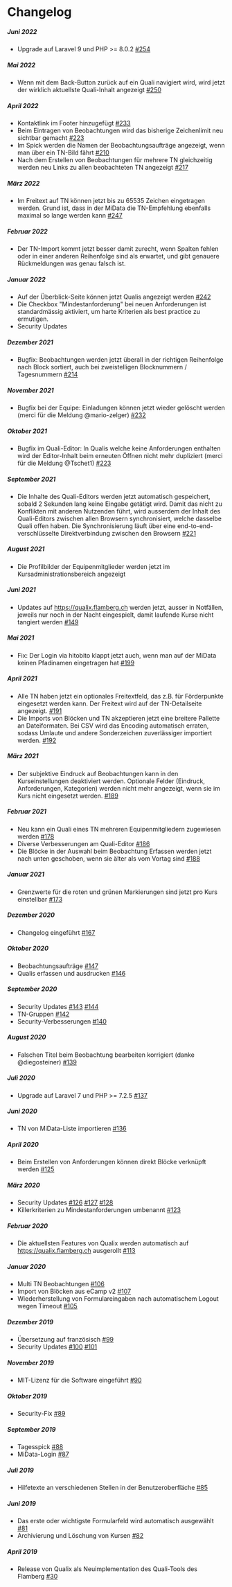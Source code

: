 # Changelog

##### Juni 2022
- Upgrade auf Laravel 9 und PHP >= 8.0.2 [#254](https://github.com/gloggi/qualix/pull/254)

##### Mai 2022
- Wenn mit dem Back-Button zurück auf ein Quali navigiert wird, wird jetzt der wirklich aktuellste Quali-Inhalt angezeigt [#250](https://github.com/gloggi/qualix/issues/250)

##### April 2022
- Kontaktlink im Footer hinzugefügt [#233](https://github.com/gloggi/qualix/issues/233)
- Beim Eintragen von Beobachtungen wird das bisherige Zeichenlimit neu sichtbar gemacht [#223](https://github.com/gloggi/qualix/issues/223)
- Im Spick werden die Namen der Beobachtungsaufträge angezeigt, wenn man über ein TN-Bild fährt [#210](https://github.com/gloggi/qualix/issues/210)
- Nach dem Erstellen von Beobachtungen für mehrere TN gleichzeitig werden neu Links zu allen beobachteten TN angezeigt [#217](https://github.com/gloggi/qualix/issues/217)

##### März 2022
- Im Freitext auf TN können jetzt bis zu 65535 Zeichen eingetragen werden. Grund ist, dass in der MiData die TN-Empfehlung ebenfalls maximal so lange werden kann [#247](https://github.com/gloggi/qualix/issues/247)

##### Februar 2022
- Der TN-Import kommt jetzt besser damit zurecht, wenn Spalten fehlen oder in einer anderen Reihenfolge sind als erwartet, und gibt genauere Rückmeldungen was genau falsch ist.

##### Januar 2022
- Auf der Überblick-Seite können jetzt Qualis angezeigt werden [#242](https://github.com/gloggi/qualix/pull/242)
- Die Checkbox "Mindestanforderung" bei neuen Anforderungen ist standardmässig aktiviert, um harte Kriterien als best practice zu ermutigen.
- Security Updates

##### Dezember 2021
- Bugfix: Beobachtungen werden jetzt überall in der richtigen Reihenfolge nach Block sortiert, auch bei zweistelligen Blocknummern / Tagesnummern [#214](https://github.com/gloggi/qualix/issues/214)

##### November 2021
- Bugfix bei der Equipe: Einladungen können jetzt wieder gelöscht werden (merci für die Meldung @mario-zelger) [#232](https://github.com/gloggi/qualix/issues/232)

##### Oktober 2021
- Bugfix im Quali-Editor: In Qualis welche keine Anforderungen enthalten wird der Editor-Inhalt beim erneuten Öffnen nicht mehr dupliziert (merci für die Meldung @Tschet1) [#223](https://github.com/gloggi/qualix/issues/229)

##### September 2021
- Die Inhalte des Quali-Editors werden jetzt automatisch gespeichert, sobald 2 Sekunden lang keine Eingabe getätigt wird. Damit das nicht zu Konflikten mit anderen Nutzenden führt, wird ausserdem der Inhalt des Quali-Editors zwischen allen Browsern synchronisiert, welche dasselbe Quali offen haben. Die Synchronisierung läuft über eine end-to-end-verschlüsselte Direktverbindung zwischen den Browsern [#221](https://github.com/gloggi/qualix/issues/221)

##### August 2021
- Die Profilbilder der Equipenmitglieder werden jetzt im Kursadministrationsbereich angezeigt

##### Juni 2021
- Updates auf https://qualix.flamberg.ch werden jetzt, ausser in Notfällen, jeweils nur noch in der Nacht eingespielt, damit laufende Kurse nicht tangiert werden [#149](https://github.com/gloggi/qualix/issues/149)

##### Mai 2021
- Fix: Der Login via hitobito klappt jetzt auch, wenn man auf der MiData keinen Pfadinamen eingetragen hat [#199](https://github.com/gloggi/qualix/pull/199)

##### April 2021
- Alle TN haben jetzt ein optionales Freitextfeld, das z.B. für Förderpunkte eingesetzt werden kann. Der Freitext wird auf der TN-Detailseite angezeigt. [#191](https://github.com/gloggi/qualix/pull/191)
- Die Imports von Blöcken und TN akzeptieren jetzt eine breitere Pallette an Dateiformaten. Bei CSV wird das Encoding automatisch erraten, sodass Umlaute und andere Sonderzeichen zuverlässiger importiert werden. [#192](https://github.com/gloggi/qualix/pull/192)

##### März 2021
- Der subjektive Eindruck auf Beobachtungen kann in den Kurseinstellungen deaktiviert werden. Optionale Felder (Eindruck, Anforderungen, Kategorien) werden nicht mehr angezeigt, wenn sie im Kurs nicht eingesetzt werden. [#189](https://github.com/gloggi/qualix/pull/189)

##### Februar 2021
- Neu kann ein Quali eines TN mehreren Equipenmitgliedern zugewiesen werden [#178](https://github.com/gloggi/qualix/pull/178)
- Diverse Verbesserungen am Quali-Editor [#186](https://github.com/gloggi/qualix/pull/186)
- Die Blöcke in der Auswahl beim Beobachtung Erfassen werden jetzt nach unten geschoben, wenn sie älter als vom Vortag sind [#188](https://github.com/gloggi/qualix/pull/188)

##### Januar 2021
- Grenzwerte für die roten und grünen Markierungen sind jetzt pro Kurs einstellbar [#173](https://github.com/gloggi/qualix/pull/173)

##### Dezember 2020
- Changelog eingeführt [#167](https://github.com/gloggi/qualix/pull/167)

##### Oktober 2020
- Beobachtungsaufträge [#147](https://github.com/gloggi/qualix/pull/147)
- Qualis erfassen und ausdrucken [#146](https://github.com/gloggi/qualix/pull/146)

##### September 2020
- Security Updates [#143](https://github.com/gloggi/qualix/pull/143) [#144](https://github.com/gloggi/qualix/pull/144)
- TN-Gruppen [#142](https://github.com/gloggi/qualix/pull/142)
- Security-Verbesserungen [#140](https://github.com/gloggi/qualix/pull/140)

##### August 2020
- Falschen Titel beim Beobachtung bearbeiten korrigiert (danke @diegosteiner) [#139](https://github.com/gloggi/qualix/pull/139)

##### Juli 2020
- Upgrade auf Laravel 7 und PHP >= 7.2.5 [#137](https://github.com/gloggi/qualix/pull/137)

##### Juni 2020
- TN von MiData-Liste importieren [#136](https://github.com/gloggi/qualix/pull/136)

##### April 2020
- Beim Erstellen von Anforderungen können direkt Blöcke verknüpft werden [#125](https://github.com/gloggi/qualix/pull/125)

##### März 2020
- Security Updates [#126](https://github.com/gloggi/qualix/pull/126) [#127](https://github.com/gloggi/qualix/pull/127) [#128](https://github.com/gloggi/qualix/pull/128)
- Killerkriterien zu Mindestanforderungen umbenannt [#123](https://github.com/gloggi/qualix/pull/123)

##### Februar 2020
- Die aktuellsten Features von Qualix werden automatisch auf https://qualix.flamberg.ch ausgerollt [#113](https://github.com/gloggi/qualix/pull/113)

##### Januar 2020
- Multi TN Beobachtungen [#106](https://github.com/gloggi/qualix/pull/106)
- Import von Blöcken aus eCamp v2 [#107](https://github.com/gloggi/qualix/pull/107)
- Wiederherstellung von Formulareingaben nach automatischem Logout wegen Timeout [#105](https://github.com/gloggi/qualix/pull/105)

##### Dezember 2019
- Übersetzung auf französisch [#99](https://github.com/gloggi/qualix/pull/99)
- Security Updates [#100](https://github.com/gloggi/qualix/pull/100) [#101](https://github.com/gloggi/qualix/pull/101)

##### November 2019
- MIT-Lizenz für die Software eingeführt [#90](https://github.com/gloggi/qualix/pull/90)

##### Oktober 2019
- Security-Fix [#89](https://github.com/gloggi/qualix/pull/89)

##### September 2019
- Tagesspick [#88](https://github.com/gloggi/qualix/pull/88)
- MiData-Login [#87](https://github.com/gloggi/qualix/pull/87)

##### Juli 2019
- Hilfetexte an verschiedenen Stellen in der Benutzeroberfläche [#85](https://github.com/gloggi/qualix/pull/85)

##### Juni 2019
- Das erste oder wichtigste Formularfeld wird automatisch ausgewählt [#81](https://github.com/gloggi/qualix/pull/81)
- Archivierung und Löschung von Kursen [#82](https://github.com/gloggi/qualix/pull/82)

##### April 2019
- Release von Qualix als Neuimplementation des Quali-Tools des Flamberg [#30](https://github.com/gloggi/qualix/pull/30)
